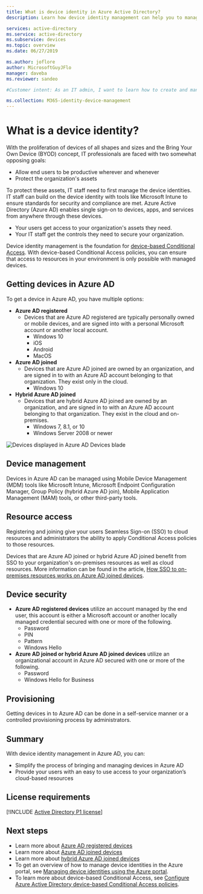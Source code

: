 ```yaml
---
title: What is device identity in Azure Active Directory?
description: Learn how device identity management can help you to manage the devices that are accessing resources in your environment.

services: active-directory
ms.service: active-directory
ms.subservice: devices
ms.topic: overview
ms.date: 06/27/2019

ms.author: joflore
author: MicrosoftGuyJFlo
manager: daveba
ms.reviewer: sandeo

#Customer intent: As an IT admin, I want to learn how to create and manage device identities in Azure AD, so that I can ensure that my users are accessing my resources from devices that meet my standards for security and compliance.

ms.collection: M365-identity-device-management
---
```

# What is a device identity?

With the proliferation of devices of all shapes and sizes and the Bring Your Own Device (BYOD) concept, IT professionals are faced with two somewhat opposing goals:

- Allow end users to be productive wherever and whenever
- Protect the organization's assets

To protect these assets, IT staff need to first manage the device identities. IT staff can build on the device identity with tools like Microsoft Intune to ensure standards for security and compliance are met. Azure Active Directory (Azure AD) enables single sign-on to devices, apps, and services from anywhere through these devices.

- Your users get access to your organization's assets they need. 
- Your IT staff get the controls they need to secure your organization.

Device identity management is the foundation for [device-based Conditional Access](../conditional-access/require-managed-devices.md). With device-based Conditional Access policies, you can ensure that access to resources in your environment is only possible with managed devices.

## Getting devices in Azure AD

To get a device in Azure AD, you have multiple options:

- **Azure AD registered**
   - Devices that are Azure AD registered are typically personally owned or mobile devices, and are signed into with a personal Microsoft account or another local account.
      - Windows 10
      - iOS
      - Android
      - MacOS
- **Azure AD joined**
   - Devices that are Azure AD joined are owned by an organization, and are signed in to with an Azure AD account belonging to that organization. They exist only in the cloud.
      - Windows 10 
- **Hybrid Azure AD joined**
   - Devices that are hybrid Azure AD joined are owned by an organization, and are signed in to with an Azure AD account belonging to that organization. They exist in the cloud and on-premises.
      - Windows 7, 8.1, or 10
      - Windows Server 2008 or newer

![Devices displayed in Azure AD Devices blade](./media/overview/azure-active-directory-devices-all-devices.png)

## Device management

Devices in Azure AD can be managed using Mobile Device Management (MDM) tools like Microsoft Intune, Microsoft Endpoint Configuration Manager, Group Policy (hybrid Azure AD join), Mobile Application Management (MAM) tools, or other third-party tools.

## Resource access

Registering and joining give your users Seamless Sign-on (SSO) to cloud resources and administrators the ability to apply Conditional Access policies to those resources. 

Devices that are Azure AD joined or hybrid Azure AD joined benefit from SSO to your organization's on-premises resources as well as cloud resources. More information can be found in the article, [How SSO to on-premises resources works on Azure AD joined devices](azuread-join-sso.md).

## Device security

- **Azure AD registered devices** utilize an account managed by the end user, this account is either a Microsoft account or another locally managed credential secured with one or more of the following.
   - Password
   - PIN
   - Pattern
   - Windows Hello
- **Azure AD joined or hybrid Azure AD joined devices** utilize an organizational account in Azure AD secured with one or more of the following.
   - Password
   - Windows Hello for Business

## Provisioning

Getting devices in to Azure AD can be done in a self-service manner or a controlled provisioning process by administrators.

## Summary

With device identity management in Azure AD, you can:

- Simplify the process of bringing and managing devices in Azure AD
- Provide your users with an easy to use access to your organization’s cloud-based resources

## License requirements

[!INCLUDE [Active Directory P1 license](../../../includes/active-directory-p1-license.md)]

## Next steps

- Learn more about [Azure AD registered devices](concept-azure-ad-register.md)
- Learn more about [Azure AD joined devices](concept-azure-ad-join.md)
- Learn more about [hybrid Azure AD joined devices](concept-azure-ad-join-hybrid.md)
- To get an overview of how to manage device identities in the Azure portal, see [Managing device identities using the Azure portal](device-management-azure-portal.md).
- To learn more about device-based Conditional Access, see [Configure Azure Active Directory device-based Conditional Access policies](../conditional-access/require-managed-devices.md).

